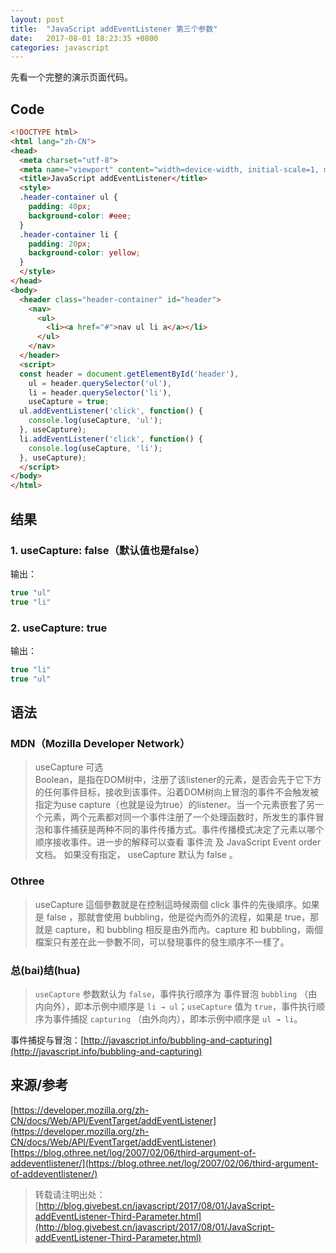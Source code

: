 ```yaml
---
layout: post
title:  "JavaScript addEventListener 第三个参数"
date:   2017-08-01 18:23:35 +0800
categories: javascript
---
```


先看一个完整的演示页面代码。

## Code

```html
<!DOCTYPE html>
<html lang="zh-CN">
<head>
  <meta charset="utf-8">
  <meta name="viewport" content="width=device-width, initial-scale=1, maximum-scale=1, user-scalable=no">
  <title>JavaScript addEventListener</title>
  <style>
  .header-container ul {
    padding: 40px;
    background-color: #eee;
  }
  .header-container li {
    padding: 20px;
    background-color: yellow;
  }
  </style>
</head>
<body>
  <header class="header-container" id="header">
    <nav>
      <ul>
        <li><a href="#">nav ul li a</a></li>
      </ul>
    </nav>
  </header>
  <script>
  const header = document.getElementById('header'),
    ul = header.querySelector('ul'),
    li = header.querySelector('li'),
    useCapture = true;
  ul.addEventListener('click', function() {
    console.log(useCapture, 'ul');
  }, useCapture);
  li.addEventListener('click', function() {
    console.log(useCapture, 'li');
  }, useCapture);
  </script>
</body>
</html>
```

## 结果

### 1. useCapture: false（默认值也是false）

输出： 

```javascript
true "ul"
true "li"
```

### 2. useCapture: true

输出：

```javascript
true "li"
true "ul"
```

## 语法

### MDN（Mozilla Developer Network）

> useCapture  可选    
> Boolean，是指在DOM树中，注册了该listener的元素，是否会先于它下方的任何事件目标，接收到该事件。沿着DOM树向上冒泡的事件不会触发被指定为use capture（也就是设为true）的listener。当一个元素嵌套了另一个元素，两个元素都对同一个事件注册了一个处理函数时，所发生的事件冒泡和事件捕获是两种不同的事件传播方式。事件传播模式决定了元素以哪个顺序接收事件。进一步的解释可以查看 事件流 及 JavaScript Event order 文档。 如果没有指定， useCapture 默认为 false 。    

### Othree

> useCapture 這個參數就是在控制這時候兩個 click 事件的先後順序。如果是 false ，那就會使用 bubbling，他是從內而外的流程，如果是 true，那就是 capture，和 bubbling 相反是由外而內。capture 和 bubbling，兩個檔案只有差在此一參數不同，可以發現事件的發生順序不一樣了。

### 总(bai)结(hua)

> `useCapture` 参数默认为 `false`，事件执行顺序为 事件冒泡 `bubbling` （由内向外），即本示例中顺序是 `li → ul`；`useCapture` 值为 `true`，事件执行顺序为事件捕捉 `capturing` （由外向内），即本示例中顺序是 `ul → li`。     

事件捕捉与冒泡：[http://javascript.info/bubbling-and-capturing](http://javascript.info/bubbling-and-capturing)

## 来源/参考
[https://developer.mozilla.org/zh-CN/docs/Web/API/EventTarget/addEventListener](https://developer.mozilla.org/zh-CN/docs/Web/API/EventTarget/addEventListener)  
[https://blog.othree.net/log/2007/02/06/third-argument-of-addeventlistener/](https://blog.othree.net/log/2007/02/06/third-argument-of-addeventlistener/)


> 转载请注明出处：[http://blog.givebest.cn/javascript/2017/08/01/JavaScript-addEventListener-Third-Parameter.html](http://blog.givebest.cn/javascript/2017/08/01/JavaScript-addEventListener-Third-Parameter.html)

